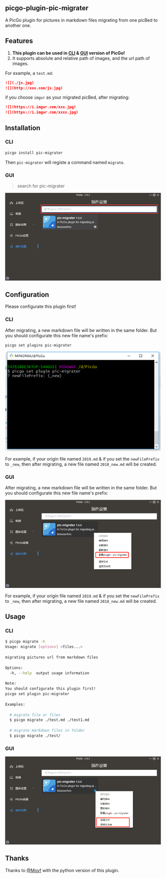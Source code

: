 ## picgo-plugin-pic-migrater

A PicGo plugin for pictures in markdown files migrating from one picBed to another one.

## Features

1. **This plugin can be used in [CLI](https://github.com/PicGo/PicGo-Core) & [GUI](https://github.com/Molunerfinn/PicGo) version of PicGo!**
2. It supports absolute and relative path of images, and the url path of images.

For example, a `test.md`:

```md
![](./js.jpg)
![](http://xxx.com/js.jpg)
```

if you choose `imgur` as your migrated picBed, after migrating:

```md
![](https://i.imgur.com/xxx.jpg)
![](https://i.imgur.com/xxxx.jpg)
```

## Installation

### CLI

```bash
picgo install pic-migrater
```

Then `pic-migrater` will registe a command named `migrate`.

### GUI

> search for pic-migrater

![](https://raw.githubusercontent.com/Molunerfinn/test/master/test/pic-migrater.png)

## Configuration

Please configurate this plugin first!

### CLI

After migrating, a new markdown file will be written in the same folder. But you should configurate this new file name's prefix:

```bash
picgo set plugins pic-migrater
```

![](https://raw.githubusercontent.com/Molunerfinn/test/master/test/CLI-prefix.png)

For example, if your origin file named `2019.md` & if you set the `newFilePrefix` to `_new`, then after migrating, a new file named `2018_new.md` will be created.

### GUI

After migrating, a new markdown file will be written in the same folder. But you should configurate this new file name's prefix:

![](https://raw.githubusercontent.com/Molunerfinn/test/master/test/GUI-prefix.png)

For example, if your origin file named `2019.md` & if you set the `newFilePrefix` to `_new`, then after migrating, a new file named `2018_new.md` will be created.

## Usage

### CLI


```bash
$ picgo migrate -h
Usage: migrate [options] <files...>

migrating pictures url from markdown files

Options:
  -h, --help  output usage information

Note:
You should configurate this plugin first!
picgo set plugin pic-migrater

Examples:

  # migrate file or files
  $ picgo migrate ./test.md ./test1.md

  # migrate markdown files in folder
  $ picgo migrate ./test/
```

### GUI

![](https://raw.githubusercontent.com/Molunerfinn/test/master/test/pic-migrater-gui.png)

## Thanks

Thanks to [@Moyf](https://github.com/Moyf) with the python version of this plugin.